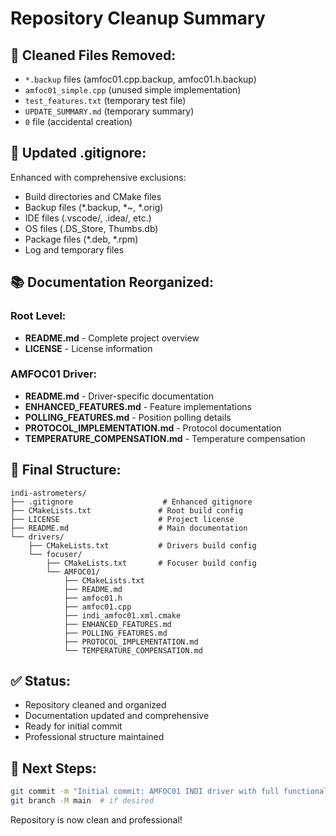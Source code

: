 # Repository Cleanup Summary

## 🧹 **Cleaned Files Removed:**
- `*.backup` files (amfoc01.cpp.backup, amfoc01.h.backup)
- `amfoc01_simple.cpp` (unused simple implementation)
- `test_features.txt` (temporary test file)
- `UPDATE_SUMMARY.md` (temporary summary)
- `0` file (accidental creation)

## 📝 **Updated .gitignore:**
Enhanced with comprehensive exclusions:
- Build directories and CMake files
- Backup files (*.backup, *~, *.orig)
- IDE files (.vscode/, .idea/, etc.)
- OS files (.DS_Store, Thumbs.db)
- Package files (*.deb, *.rpm)
- Log and temporary files

## 📚 **Documentation Reorganized:**

### Root Level:
- **README.md** - Complete project overview
- **LICENSE** - License information

### AMFOC01 Driver:
- **README.md** - Driver-specific documentation
- **ENHANCED_FEATURES.md** - Feature implementations
- **POLLING_FEATURES.md** - Position polling details
- **PROTOCOL_IMPLEMENTATION.md** - Protocol documentation
- **TEMPERATURE_COMPENSATION.md** - Temperature compensation

## 📁 **Final Structure:**
```
indi-astrometers/
├── .gitignore                    # Enhanced gitignore
├── CMakeLists.txt               # Root build config
├── LICENSE                      # Project license
├── README.md                    # Main documentation
└── drivers/
    ├── CMakeLists.txt           # Drivers build config
    └── focuser/
        ├── CMakeLists.txt       # Focuser build config
        └── AMFOC01/
            ├── CMakeLists.txt
            ├── README.md
            ├── amfoc01.h
            ├── amfoc01.cpp
            ├── indi_amfoc01.xml.cmake
            ├── ENHANCED_FEATURES.md
            ├── POLLING_FEATURES.md
            ├── PROTOCOL_IMPLEMENTATION.md
            └── TEMPERATURE_COMPENSATION.md
```

## ✅ **Status:**
- Repository cleaned and organized
- Documentation updated and comprehensive
- Ready for initial commit
- Professional structure maintained

## 🚀 **Next Steps:**
```bash
git commit -m "Initial commit: AMFOC01 INDI driver with full functionality"
git branch -M main  # if desired
```

Repository is now clean and professional!
